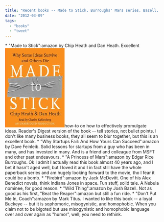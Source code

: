 ```yaml
---
title: "Recent books -- Made to Stick, Burroughs' Mars series, Bazell, McDevitt, and more"
date: "2012-03-09"
tags: 
  - "books"
  - "tweet"
---
```


\* "Made to Stick":amazon by Chip Heath and Dan Heath. Excellent [![](images/mts.jpeg "mts")](http://theludwigs.com/wp-content/uploads/2012/02/mts.jpeg)how-to on how to effectively promulgate ideas. Reader's Digest version of the book -- tell stories, not bullet points. I don't like many business books, they all seem to blur together, but this is an excellent book. \* "Why Startups Fail: And How Yours Can Succeed":amazon by Dave Feinleib. Solid lessons for startups from a guy who has been in many, and has invested in many. And is a friend and colleague from MSFT and other past endeavours. \* "A Princess of Mars":amazon by Edgar Rice Burroughs. Ok I admit I actually read this book almost 40 years ago, and I bet it hasn't aged well, but I loved it and I in fact still have the whole paperback series and am hugely looking forward to the movie, tho I fear it could be a bomb. \* "Firebird":amazon by Jack McDevitt. One of his Alex Benedict novels, think Indiana Jones in space. Fun stuff, solid tale. A Nebula nominee, for good reason. \* "Wild Thing":amazon by Josh Bazell. Not as good as his first, "Beat the Reaper":amazon but still a fun ride. \* "Don't Put Me In, Coach":amazon by Mark Titus. I wanted to like this book -- a loyal Buckeye -- but it is sophomoric, misogynistic, and homophobic. When you claim not to be bigoted but use misogynistic and homophobic language over and over again as "humor", well, you need to rethink.
